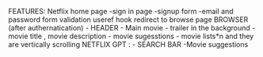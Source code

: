 FEATURES:
Netflix home page
        -sign in page
         -signup form
         -email and password 
           form   validation 
           useref hook 
         redirect to browse page 
BROWSER  (after authernatication)
    - HEADER
        - Main movie
          - trailer in the background
             -movie title , movie description
             - movie sugesstions
             - movie lists*n and they are vertically scrolling
NETFLIX GPT : 
     - SEARCH BAR
        -Movie suggestions
                 
